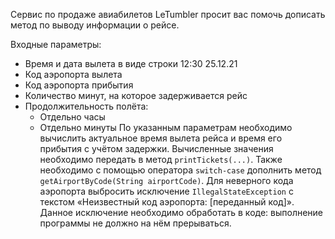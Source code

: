 Сервис по продаже авиабилетов LeTumbler просит вас помочь дописать метод по выводу информации о рейсе.

Входные параметры:
- Время и дата вылета в виде строки 12:30 25.12.21
- Код аэропорта вылета
- Код аэропорта прибытия
- Количество минут, на которое задерживается рейс
- Продолжительность полёта:
  - Отдельно часы
  - Отдельно минуты
По указанным параметрам необходимо вычислить актуальное время вылета рейса и время его прибытия с учётом задержки. 
Вычисленные значения необходимо передать в метод `printTickets(...)`.
Также необходимо с помощью оператора `switch-case` дополнить метод `getAirportByCode(String airportCode)`. 
Для неверного кода аэропорта выбросить исключение `IllegalStateException` с текстом «Неизвестный код аэропорта: [переданный код]». 
Данное исключение необходимо обработать в коде: выполнение программы не должно на нём прерываться.